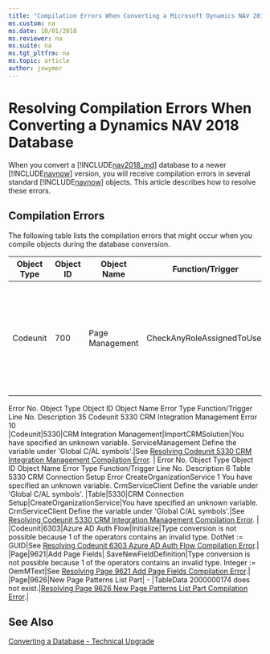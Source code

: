 ```yaml
---
title: "Compilation Errors When Converting a Microsoft Dynamics NAV 2018 Database"
ms.custom: na
ms.date: 10/01/2018
ms.reviewer: na
ms.suite: na
ms.tgt_pltfrm: na
ms.topic: article
author: jswymer
---
```

# Resolving Compilation Errors When Converting a Dynamics NAV 2018 Database
When you convert a [!INCLUDE[nav2018_md](includes/nav2018_md.md)] database to a newer [!INCLUDE[navnow](includes/navnow_md.md)] version, you will receive compilation errors in several standard [!INCLUDE[navnow](includes/navnow_md.md)] objects. This article describes how to resolve these errors.

## Compilation Errors
The following table lists the compilation errors that might occur when you compile objects during the database conversion.

|  Object Type  |  Object ID  |  Object Name  |  Function/Trigger  |  Error Message  |  Solution  |
|---------------|-------------|---------------|--------------------|------------|------------|
|Codeunit|700|Page Management|CheckAnyRoleAssignedToUser|Type conversion is not possible because 1 of the operators contains an invalid type. Text = Integer.|See [Resolving Codeunit 700 Page Management Compilation Error](Resolve-Codunit-700-Error-Converting-Database.md). |

Error No.	Object Type	Object ID	Object Name	Error Type	Function/Trigger	Line No.	Description
35	Codeunit	5330	CRM Integration Management	Error		10	
|Codeunit|5330|CRM Integration Management|ImportCRMSolution|You have specified an unknown variable. ServiceManagement Define the variable under 'Global C/AL symbols'.|See [Resolving Codeunit 5330 CRM Integration Management Compilation Error](Resolve-Codunit-5330-Error-Converting-Database.md). |
Error No.	Object Type	Object ID	Object Name	Error Type	Function/Trigger	Line No.	Description
6	Table	5330	CRM Connection Setup	Error	CreateOrganizationService	1	You have specified an unknown variable. CrmServiceClient Define the variable under 'Global C/AL symbols'.
|Table|5330|CRM Connection Setup|CreateOrganizationService|You have specified an unknown variable. CrmServiceClient Define the variable under 'Global C/AL symbols'.|See [Resolving Codeunit 5330 CRM Integration Management Compilation Error](Resolve-Codunit-5330-Error-Converting-Database.md). |
|Codeunit|6303|Azure AD Auth Flow|Initialize|Type conversion is not possible because 1 of the operators contains an invalid type. DotNet := GUID|See [Resolving Codeunit 6303 Azure AD Auth Flow Compilation Error](Resolve-Codunit-6303-Error-Converting-Database.md).|
|Page|9621|Add Page Fields| SaveNewFieldDefinition|Type conversion is not possible because 1 of the operators contains an invalid type. Integer := OemMText|See [Resolving Page 9621 Add Page Fields Compilation Error](Resolve-Page-9621-Error-Converting-Database.md).|
|Page|9626|New Page Patterns List Part| - |TableData 2000000174 does not exist.|[Resolving Page 9626 New Page Patterns List Part Compilation Error](Resolve-Page-9626-Error-Converting-Database.md).|


<!--
## <a name="CU700"></a> Codeunit 700 Page Management Error

On the  `LOCAL VerifyPageID` function, change the `PageMetadata.APIVersion` variable to `PageMetadata.SourceTable`. 

**Before:**

```
EXIT(PageMetadata.GET(PageID) AND (PageMetadata.APIVersion = TableID));
```

**After:**

```
EXIT(PageMetadata.GET(PageID) AND (PageMetadata.SourceTable = TableID));
```

## <a name="CU5330"></a> Codeunit 5330 CRM Integration Management Error

On the `LOCAL CheckRoleAssignedToUser` function, change the version number of the .NET type that is used on the `OrganizationServiceProxy` parameter, `QueryExpression` and `EntityCollection` variables from `7.0.0.0` to `8.0.0.0`. For example:

**OrganizationServiceProxy parameter - before**
```
Microsoft.Xrm.Sdk.Client.OrganizationServiceProxy.'Microsoft.Xrm.Sdk, Version=7.0.0.0, Culture=neutral, PublicKeyToken=31bf3856ad364e35'
```

**OrganizationServiceProxy parameter - after**
```
Microsoft.Xrm.Sdk.Client.OrganizationServiceProxy.'Microsoft.Xrm.Sdk, Version=8.0.0.0, Culture=neutral, PublicKeyToken=31bf3856ad364e35'
```

<!--
**QueryExpression variable - before**
```
Microsoft.Xrm.Sdk.Query.QueryExpression.'Microsoft.Xrm.Sdk, Version=7.0.0.0, Culture=neutral, PublicKeyToken=31bf3856ad364e35'
```

**QueryExpression variable - after**
```
Microsoft.Xrm.Sdk.Query.QueryExpression.'Microsoft.Xrm.Sdk, Version=8.0.0.0, Culture=neutral, PublicKeyToken=31bf3856ad364e35'
```


**EntityCollection variable - Before:**

```
Microsoft.Xrm.Sdk.EntityCollection.'Microsoft.Xrm.Sdk, Version=7.0.0.0, Culture=neutral, PublicKeyToken=31bf3856ad364e35'
```

**EntityCollection variable - After**
```
Microsoft.Xrm.Sdk.EntityCollection.'Microsoft.Xrm.Sdk, Version=8.0.0.0, Culture=neutral, PublicKeyToken=31bf3856ad364e35'
```

## <a name="CU6303"></a>Codeunit 6303 Azure AD Auth Flow Error
On the `Initialize`and  `OnInitialize` functions, remove the `SecurityId` parameter and all references so that the function signatures and code are as follows:

**Initialize function code - before**

```
Initialize(SecurityId : GUID;RedirectUri : Text)
  IF CanHandle THEN
    AuthFlow := AuthFlow.ALAzureAdCodeGrantFlow(SecurityId,Uri.Uri(RedirectUri))
  ELSE
    OnInitialize(SecurityId,RedirectUri,AuthFlow);
```

**Initialize function code - after**
```
Initialize(RedirectUri : Text)
  IF CanHandle THEN
    AuthFlow := AuthFlow.ALAzureAdCodeGrantFlow(Uri.Uri(RedirectUri))
  ELSE
    OnInitialize(RedirectUri,AuthFlow);
```


**OnInitialize function signature - before**
```
LOCAL [IntegrationEvent] OnInitialize(SecurityId : GUID;RedirectUri : Text;VAR AzureADAuthFlow : DotNet "Microsoft.Dynamics.Nav.Runtime.ALAzureAdCodeGrantFlow")
```

**OnInitialize function signature- after**
```
LOCAL [External] [IntegrationEvent] OnInitialize(RedirectUri : Text;VAR AzureADAuthFlow : DotNet "Microsoft.Dynamics.Nav.Runtime.ALAzureAdCodeGrantFlow")
```



## <a name="P9621"></a> Page 9621 Add Page Fields Error

1.  Update page 9621 with code from page 9621 in NAV 2018 database
2.  Update page 9622 with code from page 9622 in NAV 2018 database
3.  Add pages 9627, 9628, 9629, 9630

```
OBJECT Page 9621 Add Page Fields
{
  OBJECT-PROPERTIES
  {
    Date=;
    Time=;
    Version List=;
  }
  PROPERTIES
  {
    Editable=Yes;
    CaptionML=ENU=New Field;
    DeleteAllowed=No;
    LinksAllowed=No;
    SourceTable=Table2000000171;
    PageType=NavigatePage;
    SourceTableTemporary=Yes;
    OnOpenPage=VAR
                 DesignerPageId@1000 : Codeunit 9621;
               BEGIN
               END;

    ActionList=ACTIONS
    {
      { 20      ;    ;ActionContainer;
                      Name=ActionItems;
                      CaptionML=ENU=ActionItems;
                      ActionContainerType=ActionItems }
      { 21      ;1   ;Action    ;
                      Name=Next;
                      CaptionML=ENU=Next;
                      ApplicationArea=#Basic,#Suite;
                      Visible=IsNextVisible;
                      InFooterBar=Yes;
                      Image=NextRecord }
      { 22      ;1   ;Action    ;
                      Name=Previous;
                      CaptionML=ENU=Previous;
                      ApplicationArea=#Basic,#Suite;
                      Visible=IsBackVisible;
                      InFooterBar=Yes;
                      Image=PreviousRecord }
      { 23      ;1   ;Action    ;
                      Name=Create;
                      CaptionML=ENU=Create;
                      ApplicationArea=#Basic,#Suite;
                      Visible=IsCreateBtnVisible;
                      InFooterBar=Yes;
                      Image=NextRecord;
                      OnAction=VAR
                                 FieldTypeOptions@1000 : 'Number,Text,Boolean,DateTime,RelatedData,Option';
                               BEGIN
                               END;
                                }
      { 24      ;1   ;Action    ;
                      Name=Finish;
                      CaptionML=ENU=Finish;
                      ApplicationArea=#Basic,#Suite;
                      Visible=IsFinishBtnVisible;
                      InFooterBar=Yes;
                      Image=Approve }
    }
  }
  CONTROLS
  {
    { 1   ;    ;Container ;
                Name=PageControl;
                CaptionML=ENU=Page Control;
                ContainerType=ContentArea }

    { 2   ;1   ;Group     ;
                CaptionML=ENU=Select Type;
                GroupType=Group }

    { 3   ;2   ;Field     ;
                Name=NewFieldDescription;
                CaptionML=ENU=By adding a new field to the table you can store and display additional information about a data entry.;
                ApplicationArea=#Basic,#Suite }

    { 4   ;2   ;Part      ;
                Name=FieldTypes;
                CaptionML=ENU=Choose type of field;
                ApplicationArea=#Basic,#Suite;
                Description=Choose type of field';
                PagePartID=Page9622;
                Editable=FALSE;
                PartType=Page }

    { 7   ;1   ;Group     ;
                CaptionML=ENU=Step details;
                GroupType=Group }

    { 8   ;2   ;Group     ;
                CaptionML=ENU=Step 1 of 2;
                GroupType=Group }

    { 9   ;3   ;Group     ;
                Name=Step1Header;
                CaptionML=ENU=FIELD DEFINITION;
                GroupType=Group;
                InstructionalTextML=ENU=Fill in information about the new field. You can change the field information later if you need to. }

    { 10  ;4   ;Field     ;
                Name=NewFieldName;
                CaptionML=ENU=Name;
                ApplicationArea=#Basic,#Suite;
                SourceExpr=NewFieldName;
                ShowMandatory=True }

    { 11  ;4   ;Field     ;
                Name=NewFieldCaption;
                CaptionML=ENU=Caption;
                ApplicationArea=#Basic,#Suite;
                SourceExpr=NewFieldCaption }

    { 12  ;4   ;Field     ;
                Name=NewDescription;
                CaptionML=ENU=Description;
                ApplicationArea=#Basic,#Suite;
                SourceExpr=NewFieldDescr;
                MultiLine=Yes }

    { 47  ;4   ;Group     ;
                GroupType=Group }

    { 44  ;5   ;Field     ;
                Name=RelatedFieldType;
                CaptionML=ENU=Linked value Type;
                ApplicationArea=#Basic,#Suite;
                SourceExpr=RelatedFieldType }

    { 13  ;1   ;Group     ;
                CaptionML=ENU=Step 2;
                GroupType=Group }

    { 30  ;2   ;Group     ;
                CaptionML=ENU=Step 2 of 2;
                GroupType=Group;
                InstructionalTextML=ENU=Choose how the system initializes and validates the text that is typed or pasted into the field. }

    { 14  ;3   ;Group     ;
                GroupType=Group }

    { 19  ;4   ;Group     ;
                GroupType=Group }

    { 5   ;5   ;Field     ;
                Name=NumberFieldType;
                CaptionML=ENU=Field data type;
                ApplicationArea=#Basic,#Suite;
                SourceExpr=NumberFieldTypes }

    { 36  ;5   ;Group     ;
                GroupType=Group }

    { 37  ;6   ;Field     ;
                Name=Field_NoOfDecimalPlaces;
                CaptionML=ENU=Number of decimal places;
                ApplicationArea=#Basic,#Suite;
                NotBlank=Yes;
                BlankZero=Yes;
                SourceExpr=Field_NoOfDecimalPlaces }

    { 28  ;5   ;Field     ;
                Name=Editable;
                CaptionML=ENU=Editable;
                ApplicationArea=#Basic,#Suite;
                SourceExpr=IsFieldEditable }

    { 29  ;5   ;Field     ;
                Name=IsBlankZero;
                CaptionML=ENU=If zero show blank;
                ApplicationArea=#Basic,#Suite;
                SourceExpr=IsBlankZero }

    { 25  ;4   ;Group     ;
                GroupType=Group }

    { 6   ;5   ;Field     ;
                Name=TextFieldType;
                CaptionML=ENU=Field data type;
                ApplicationArea=#Basic,#Suite;
                SourceExpr=TextFieldType }

    { 33  ;5   ;Field     ;
                Name=DataLength;
                CaptionML=ENU=Text Length;
                ApplicationArea=#Basic,#Suite;
                BlankNumbers=BlankZero;
                SourceExpr=TextFieldTypeDataLength }

    { 53  ;5   ;Group     ;
                GroupType=Group }

    { 34  ;5   ;Field     ;
                Name=Editable_text;
                CaptionML=ENU=Editable;
                ApplicationArea=#Basic,#Suite;
                SourceExpr=IsFieldEditable }

    { 26  ;4   ;Group     ;
                GroupType=Group }

    { 27  ;5   ;Field     ;
                Name=DateTimeFieldType;
                CaptionML=ENU=Field data type;
                ApplicationArea=#Basic,#Suite;
                SourceExpr=DateTimeFieldType }

    { 32  ;5   ;Field     ;
                Name=typeDesc;
                ApplicationArea=#Basic,#Suite;
                SourceExpr=FieldTypeMessage;
                Editable=False;
                MultiLine=Yes;
                ShowCaption=No }

    { 15  ;4   ;Group     ;
                Editable=True;
                GroupType=Group }

    { 16  ;5   ;Field     ;
                Name=OptionsValue;
                CaptionML=ENU=Options Value;
                ApplicationArea=#Basic,#Suite;
                SourceExpr=NewOptionsFieldValues }

    { 17  ;5   ;Field     ;
                Name=InitialValue;
                CaptionML=ENU=Initial Value;
                ApplicationArea=#Basic,#Suite;
                SourceExpr=NewFieldInitialValue }

    { 39  ;3   ;Group     ;
                GroupType=Group }

    { 42  ;4   ;Group     ;
                CaptionML=ENU=Please select the related table and then the corresponding field.;
                GroupType=Group }

    { 41  ;5   ;Field     ;
                Name=TableSearch;
                CaptionML=ENU=Table;
                ApplicationArea=#Basic,#Suite;
                SourceExpr=RelatedTableName;
                OnValidate=VAR
                             AvailableTables@1000 : Record 2000000136;
                             IsNumber@1001 : Integer;
                           BEGIN
                           END;

                OnLookup=VAR
                           AvailableTables@1001 : Record 2000000136;
                         BEGIN
                         END;
                          }

    { 43  ;5   ;Field     ;
                Name=FieldName;
                CaptionML=ENU=Field;
                ApplicationArea=#Basic,#Suite;
                SourceExpr=RelatedTableFieldName;
                Editable=RelatedTableName <> '';
                OnValidate=VAR
                             FieldTable@1000 : Record 2000000041;
                           BEGIN
                           END;

                OnLookup=VAR
                           FieldTable@1000 : Record 2000000041;
                         BEGIN
                         END;
                          }

    { 40  ;4   ;Group     ;
                GroupType=Group }

    { 45  ;5   ;Field     ;
                Name=Method;
                CaptionML=ENU=Method;
                ApplicationArea=#Basic,#Suite;
                SourceExpr=RelatedFieldMethod }

    { 38  ;5   ;Field     ;
                Name=ReverseSign;
                CaptionML=ENU=Reverse Sign;
                ApplicationArea=#Basic,#Suite;
                SourceExpr=RelatedFieldFormulaCalc_ReverseSign }

    { 58  ;4   ;Group     ;
                Name=FilterSection;
                CaptionML=ENU=RELATED TABLE FILTER CRITERIA;
                Enabled=(RelatedTableName <> '') AND (RelatedTableFieldName <> '');
                GroupType=Group }

    { 56  ;5   ;Field     ;
                Name=RelatedTableFilterField;
                CaptionML=ENU=Filtered field;
                ApplicationArea=#Basic,#Suite;
                SourceExpr=RelatedTableFilterFieldName;
                OnValidate=VAR
                             FieldTable@1000 : Record 2000000041;
                           BEGIN
                           END;

                OnLookup=VAR
                           FieldTable@1000 : Record 2000000041;
                         BEGIN
                         END;
                          }

    { 48  ;5   ;Group     ;
                GroupType=Group }

    { 54  ;6   ;Field     ;
                Name=Filter Type;
                CaptionML=ENU=Filter Type;
                ApplicationArea=#Basic,#Suite;
                SourceExpr=FilterType }

    { 59  ;5   ;Group     ;
                GroupType=Group }

    { 57  ;6   ;Field     ;
                Name=CurrentTableFilterField;
                CaptionML=ENU=Filter Value From field;
                ApplicationArea=#Basic,#Suite;
                SourceExpr=CurrentTableFilterFieldName;
                OnValidate=VAR
                             PageTableField@1000 : Record 2000000171;
                           BEGIN
                           END;

                OnLookup=VAR
                           PageTableField@1000 : Record 2000000171;
                         BEGIN
                         END;
                          }

    { 60  ;5   ;Group     ;
                GroupType=Group }

    { 61  ;6   ;Field     ;
                Name=Value;
                CaptionML=ENU=Value;
                ApplicationArea=#Basic,#Suite;
                SourceExpr=FilterValue }

    { 52  ;1   ;Group     ;
                CaptionML=ENU=Step details;
                GroupType=Group }

    { 51  ;2   ;Group     ;
                Name=Step1Header_Boolean;
                CaptionML=ENU=FIELD DEFINITION;
                GroupType=Group;
                InstructionalTextML=ENU=Fill in information about the new field. You can change the field information later if you need to. }

    { 50  ;3   ;Field     ;
                Name=NewFieldName_Boolean;
                CaptionML=ENU=Name;
                ApplicationArea=#Basic,#Suite;
                SourceExpr=NewFieldName;
                ShowMandatory=True }

    { 49  ;3   ;Field     ;
                Name=NewFieldCaption_Boolean;
                CaptionML=ENU=Caption;
                ApplicationArea=#Basic,#Suite;
                SourceExpr=NewFieldCaption }

    { 46  ;3   ;Field     ;
                Name=NewDescription_Boolean;
                CaptionML=ENU=Description;
                ApplicationArea=#Basic,#Suite;
                SourceExpr=NewFieldDescr;
                MultiLine=Yes }

  }
  CODE
  {
    VAR
      NavDesignerProperty@1017 : DotNet "'Microsoft.Dynamics.Nav.Ncl, Version=11.0.0.0, Culture=neutral, PublicKeyToken=31bf3856ad364e35'.Microsoft.Dynamics.Nav.Runtime.Designer.DesignerFieldProperty";
      NavDesignerFieldType@1050 : DotNet "'Microsoft.Dynamics.Nav.Ncl, Version=11.0.0.0, Culture=neutral, PublicKeyToken=31bf3856ad364e35'.Microsoft.Dynamics.Nav.Runtime.Designer.DesignerFieldType";
      NavDesigner@1000 : DotNet "'Microsoft.Dynamics.Nav.Ncl, Version=11.0.0.0, Culture=neutral, PublicKeyToken=31bf3856ad364e35'.Microsoft.Dynamics.Nav.Runtime.Designer.NavDesignerALFunctions";
      PropertyDictionary@1037 : DotNet "'mscorlib, Version=2.0.0.0, Culture=neutral, PublicKeyToken=b77a5c561934e089'.System.Collections.Generic.Dictionary`2";
      IsNextVisible@1001 : Boolean;
      IsBackVisible@1004 : Boolean;
      IsCreateBtnVisible@1005 : Boolean;
      IsFinishBtnVisible@1007 : Boolean;
      NewFieldName@1008 : Text;
      NewFieldDescr@1009 : Text;
      NewFieldCaption@1010 : Text;
      NewOptionsFieldValues@1011 : Text;
      NewFieldInitialValue@1012 : Text;
      PageId@1014 : Integer;
      NewFieldId@1015 : Integer;
      NewFieldType@1016 : Text;
      NumberFieldTypes@1019 : 'Integer,Decimal,BigInteger';
      TextFieldType@1021 : 'Text,Code';
      IsTextFieldTypeVisible@1022 : Boolean;
      IsNumberFieldTypeVisible@1023 : Boolean;
      DateTimeFieldType@1024 : 'Date,DateTime,Time';
      IsDateTimeFieldTypeVisible@1025 : Boolean;
      TextFieldTypeDataLength@1032 : Integer;
      Field_NoOfDecimalPlaces@1035 : Text;
      IsOptionDetailsVisible@1026 : Boolean;
      IsFieldEditable@1027 : Boolean;
      IsBlankZero@1028 : Boolean;
      RelatedTableFieldName@1038 : Text;
      RelatedTableName@1039 : Text;
      RelatedFieldMethod@1041 : 'Sum,Average,Count';
      FilterType@1052 : 'CONST,FILTER,FIELD';
      RelatedTableNumber@1053 : Integer;
      RelatedTableFilterFieldName@1056 : Text;
      CurrentTableFilterFieldName@1058 : Text;
      FilterValue@1059 : Text;
      RelatedFieldFormulaCalc_ReverseSign@1029 : Boolean;
      RelatedFieldType@1033 : 'Linked value,Computed value';
      FieldType@1002 : Text;
      MandateFieldNameErr@1003 : TextConst 'ENU=Field name is required.';
      RelatedFieldValidationErrorErr@1006 : TextConst 'ENU=Table and Field values are required.';
      FieldCreationErrorErr@1018 : TextConst 'ENU=Error occurred while creating the field. Please validate the input values are correct and field name is unique.';
      InvalidRelatedFieldNameErr@1020 : TextConst '@@@="%1 = Field name";ENU=%1 field not found.';
      InvalidTableNumberOrNameErr@1034 : TextConst '@@@="%1 = Table name";ENU=%1 table not found.';
      CurrentNavigationPage@1036 : 'FieldSelectionPage,FieldBasicDefinitionPage,FieldAdvancedDefinitionPage';
      DateFieldDescMsg@1046 : TextConst 'ENU=Stores date of an event';
      FieldTypeMessage@1047 : Text;
      TimeFieldDescMsg@1048 : TextConst 'ENU=Stores time of an event';
      DateTimeFieldDescMsg@1049 : TextConst 'ENU=Stores Date and Time of an event';
      FieldTypeEnumValue@1042 : Integer;
      PageIdNotFoundErr@1013 : TextConst 'ENU=Please navigate to a card details page and begin process for field creation.';

    LOCAL PROCEDURE SaveNewFieldDefinition@2();
    VAR
      FieldDetails@1001 : Record 2000000041;
    BEGIN
    END;

    LOCAL PROCEDURE InitializeVariables@4();
    BEGIN
    END;

    LOCAL PROCEDURE ClearAllDynamicFieldsVisibility@6();
    BEGIN
    END;

    LOCAL PROCEDURE LoadRequestedPage@7(Page@1000 : Option);
    BEGIN
    END;

    LOCAL PROCEDURE ConvertToBooleanText@5(Value@1000 : Boolean) : Text;
    VAR
      Result@1001 : Text;
    BEGIN
    END;

    BEGIN
    END.
  }
}
```

## <a name="P9626"></a> Page 9626 New Page Patterns List Error

Page **9626** has been deleted in [!INCLUDE[nav2017](includes/nav2017.md)]. To resolve this issue, you can delete the page or copy the following code to a text editor, save it as a .txt file type, and then use the [!INCLUDE[nav_dev_long_md](includes/nav_dev_long_md.md)] to import the file to replaces the existing code. Also, on page **9625 New Page**, you must delete the page part that displays page **9626**. 


```
OBJECT Page 9626 New Page Patterns List Part
{
  OBJECT-PROPERTIES
  {
    Date=;
    Time=;
    Version List=;
  }
  PROPERTIES
  {
    CaptionML=ENU=New Page Patterns List Part;
    InsertAllowed=No;
    DeleteAllowed=No;
    ModifyAllowed=No;
    DelayedInsert=No;
    PageType=ListPart;
  }
  CONTROLS
  {
    { 1   ;    ;Container ;
                Name=Containers;
                CaptionML=ENU=Container;
                ContainerType=ContentArea }

    { 2   ;1   ;Group     ;
                GroupType=Repeater }

    { 3   ;2   ;Field     ;
                ApplicationArea=#All;
                SourceExpr="Display Name" }

    { 4   ;2   ;Field     ;
                ApplicationArea=#All;
                SourceExpr=Description }

  }
  CODE
  {
    VAR
      "Display Name"@1000 : Text;
      Description@1001 : Text;

    BEGIN
    END.
  }
}
```
-->


## See Also  
[Converting a Database - Technical Upgrade](Converting-a-Database.md)  
